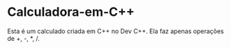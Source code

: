 # Calculadora-em-C++
Esta é um calculado criada em C++ no Dev C++. Ela faz apenas operações de +, -, *, /.
